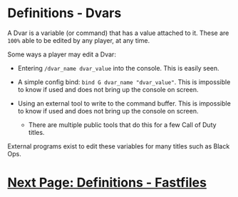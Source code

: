 # Definitions - Dvars
A Dvar is a variable (or command) that has a value attached to it. These are `100%` able to be edited by any player, at any time. 

Some ways a player may edit a Dvar:
- Entering `/dvar_name dvar_value` into the console. This is easily seen.

- A simple config bind: `bind G dvar_name "dvar_value"`. This is impossible to know if used and does not bring up the console on screen.

- Using an external tool to write to the command buffer. This is impossible to know if used and does not bring up the console on screen.
  - There are multiple public tools that do this for a few Call of Duty titles.

External programs exist to edit these variables for many titles such as Black Ops.

# [Next Page: Definitions - Fastfiles](./Fastfiles.md)